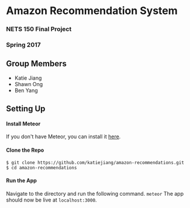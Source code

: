 # Amazon Recommendation System
### NETS 150 Final Project
### Spring 2017

## Group Members
* Katie Jiang
* Shawn Ong
* Ben Yang

## Setting Up
#### Install Meteor
If you don't have Meteor, you can install it [here](https://www.meteor.com/install).
#### Clone the Repo
```
$ git clone https://github.com/katiejiang/amazon-recommendations.git
$ cd amazon-recommendations
```
#### Run the App
Navigate to the directory and run the following command.
```meteor```
The app should now be live at `localhost:3000`.
